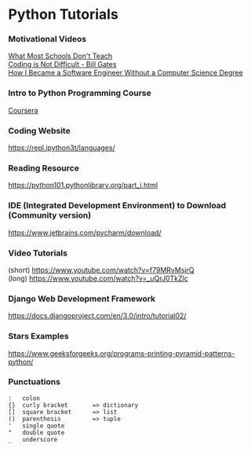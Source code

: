 # Python Tutorials

### Motivational Videos
[What Most Schools Don't Teach](https://www.youtube.com/watch?v=nKIu9yen5nc)  
[Coding is Not Difficult - Bill Gates](https://www.youtube.com/watch?v=hb7Q33ysCwI)  
[How I Became a Software Engineer Without a Computer Science Degree](https://www.youtube.com/watch?v=2i3v1BbKbs8)  

### Intro to Python Programming Course
[Coursera](https://www.coursera.org/learn/python?specialization=python#syllabus)  

### Coding Website
https://repl.ipython3t/languages/

### Reading Resource
https://python101.pythonlibrary.org/part_i.html

### IDE (Integrated Development Environment) to Download (Community version)
https://www.jetbrains.com/pycharm/download/

### Video Tutorials 
(short) https://www.youtube.com/watch?v=f79MRyMsjrQ  
(long) https://www.youtube.com/watch?v=_uQrJ0TkZlc

### Django Web Development Framework
https://docs.djangoproject.com/en/3.0/intro/tutorial02/

### Stars Examples
https://www.geeksforgeeks.org/programs-printing-pyramid-patterns-python/

### Punctuations
```
:   colon
{}  curly bracket       => dictionary
[]  square bracket      => list
()  parenthesis         => tuple
'   single quote 
"   double quote
_   underscore
```
